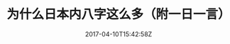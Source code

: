 ---
title: 为什么日本内八字这么多（附一日一言）
draft: false
tags: [rnn, neural network, dl, ml]
category: ML
date: "2017-04-10T15:42:58Z"
cover: "cover3.png"
img: "./17news_03.png"
link: "https://mp.weixin.qq.com/s?__biz=MzI5ODQxMjIzMw==&mid=2247484393&idx=1&sn=44b74fdfa683e79ec02b7286471bd188&chksm=eca7724fdbd0fb5919efba5aee3d1d3fd93d7eb0f34a65ffacb99f8c72d3a6457e768b11b559&mpshare=1&scene=1&srcid=0717tP6Ec7vzxgfoC4ZSm9lI#rd"
---